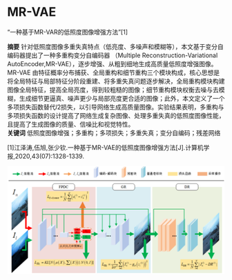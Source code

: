 # MR-VAE
“一种基于MR-VAR的低照度图像增强方法”[1]

**摘要** 针对低照度图像多重失真特点（低亮度、多噪声和模糊等），本文基于变分自编码器提出了一种多重构变分自编码器 （Multiple Reconstruction-Variational AutoEncoder,MR-VAE），逐步增强、从粗到细地生成高质量低照度增强图像。MR-VAE 由特征概率分布捕获、全局重构和细节重构三个模块构成，核心思想是将全局特征与局部特征分阶段重建、将多重失真问题逐步解决，全局重构模块构建图像全局特征，提高全局亮度，得到较粗糙的图像；细节重构模块权衡去噪与去模糊，生成细节更逼真、噪声更少与局部亮度更合适的图像；此外，本文定义了一个多项损失函数替代𝑙2损失，以引导网络生成高质量图像。实验结果表明，多重构与多项损失函数的设计提高了网络生成复杂图像、处理多重失真的低照度图像性能，且提高了生成图像的质量、信噪比和视觉特性。  
**关键词** 低照度图像增强；多重构；多项损失；多重失真；变分自编码；残差网络

[1]江泽涛,伍旭,张少钦.一种基于MR-VAE的低照度图像增强方法[J].计算机学报,2020,43(07):1328-1339.

![images](https://github.com/csxuwu/MR-VAE/blob/master/images/MR-VAE.png)
